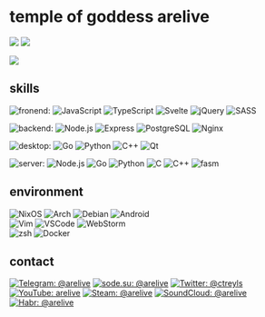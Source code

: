 # temple of goddess arelive

<p align="left">
  <img src="https://user-images.githubusercontent.com/36796676/140937667-010ba253-a119-4643-b861-9b547d703302.png" />
  <img src="https://github-readme-stats.vercel.app/api?username=arebaka&theme=nightowl&show_icons=true" />
</p>
<img src="https://github-readme-stats.vercel.app/api/top-langs/?username=arebaka&theme=nightowl" />

## skills
![fronend: ](https://img.shields.io/badge/frontend-FFFFFF?style=flat)
![JavaScript](https://img.shields.io/badge/JavaScript-F7DF1E?style=flat-square&logo=javascript&logoColor=black)
![TypeScript](https://img.shields.io/badge/TypeScript-007ACC?style=flat-square&logo=typescript&logoColor=white)
![Svelte](https://img.shields.io/badge/Svelte-4A4A55?style=flat-square&logo=svelte&logoColor=FF3E00)
![jQuery](https://img.shields.io/badge/jQuery-0769AD?style=flat-square&logo=jquery&logoColor=white)
![SASS](https://img.shields.io/badge/Sass-CC6699?style=flat-square&logo=sass&logoColor=white)

![backend: ](https://img.shields.io/badge/backend-FFFFFF?style=flat)
![Node.js](https://img.shields.io/badge/Node.js-43853D?style=flat-square&logo=node.js&logoColor=white)
![Express](https://img.shields.io/badge/Express-3D4A55?style=flat-square&logo=express&logoColor=white)
![PostgreSQL](https://img.shields.io/badge/PostgreSQL-316192?style=flat-square&logo=postgresql&logoColor=white)
![Nginx](https://img.shields.io/badge/Nginx-009900?style=flat-square&logo=sass&logoColor=white)

![desktop: ](https://img.shields.io/badge/desktop-FFFFFF?style=flat)
![Go](https://img.shields.io/badge/Go-00ADD8?style=flat-square&logo=go&logoColor=white)
![Python](https://img.shields.io/badge/Python-14354C?style=flat-square&logo=python&logoColor=white)
![C++](https://img.shields.io/badge/C%2B%2B-00599C?style=flat-square&logo=c%2B%2B&logoColor=white)
![Qt](https://img.shields.io/badge/Qt-41C551?style=flat-square&logo=qt&logoColor=white)

![server: ](https://img.shields.io/badge/server-FFFFFF?style=flat)
![Node.js](https://img.shields.io/badge/Node.js-43853D?style=flat-square&logo=node.js&logoColor=white)
![Go](https://img.shields.io/badge/Go-00ADD8?style=flat-square&logo=go&logoColor=white)
![Python](https://img.shields.io/badge/Python-14354C?style=flat-square&logo=python&logoColor=white)
![C](https://img.shields.io/badge/C-00599C?style=flat-square&logo=c&logoColor=white)
![C++](https://img.shields.io/badge/C%2B%2B-00599C?style=flat-square&logo=c%2B%2B&logoColor=white)
![fasm](https://img.shields.io/badge/fasm-A8BCE0?style=flat-square&logo=flat-asembler&logoColor=white)

## environment
![NixOS](https://img.shields.io/badge/NixOS-5277C3?style=flat-square&logo=nixos&logoColor=white)
![Arch](https://img.shields.io/badge/Arch-1793D1?style=flat-square&logo=arch-linux&logoColor=white)
![Debian](https://img.shields.io/badge/Debian-A80030?style=flat-square&logo=debian&logoColor=white)
![Android](https://img.shields.io/badge/Android-3DDC84?style=flat-square&logo=android&logoColor=white)  
![Vim](https://img.shields.io/badge/Vim-007f00?style=flat-square&logo=vim&logoColor=white)
![VSCode](https://img.shields.io/badge/VSCode-0066B8?style=flat-square&logo=visual-studio-code&logoColor=white)
![WebStorm](https://img.shields.io/badge/WebStorm-28b8a0?style=flat-square&logo=webstorm&logoColor=white)  
![zsh](https://img.shields.io/badge/zsh-008000?style=flat-square&logo=gnu-bash&logoColor=white)
![Docker](https://img.shields.io/badge/Docker-007bff?style=flat-square&logo=docker&logoColor=white)

## contact
[![Telegram: @arelive](https://img.shields.io/badge/Telegram-2CA5E0?style=for-the-badge&logo=telegram&logoColor=white)](https://t.me/arelive)
[![sode.su: @arelive](https://img.shields.io/badge/sode.su-7D80B8?style=for-the-badge&logo=sode.su&logoColor=white)](https://sode.su/arelive)
[![Twitter: @ctreyls](https://img.shields.io/badge/Twitter-1DA1F2?style=for-the-badge&logo=twitter&logoColor=white)](https://twitter.com/ctreyls)
[![YouTube: arelive](https://img.shields.io/badge/YouTube-FF0000?style=for-the-badge&logo=youtube&logoColor=white)](https://www.youtube.com/channel/UCo1U2_PPPjgvJCFpAiqpiYg)
[![Steam: @arelive](https://img.shields.io/badge/Steam-000000?style=for-the-badge&logo=steam&logoColor=white)](https://steamcommunity.com/id/arelive)
[![SoundCloud: @arelive](https://img.shields.io/badge/SoundCloud-FF3300?style=for-the-badge&logo=soundcloud&logoColor=white)](https://soundcloud.com/arelive)
[![Habr: @arelive](https://img.shields.io/badge/Habr-80A1B2?style=for-the-badge&logo=habr&logoColor=white)](https://habr.com/ru/users/arelive/)

<!--
**arebaka/arebaka** is a ✨ _special_ ✨ repository because its `README.md` (this file) appears on your GitHub profile.

Here are some ideas to get you started:

- 🔭 I’m currently working on ...
- 🌱 I’m currently learning ...
- 👯 I’m looking to collaborate on ...
- 🤔 I’m looking for help with ...
- 💬 Ask me about ...
- 📫 How to reach me: ...
- 😄 Pronouns: ...
- ⚡ Fun fact: ...
-->
